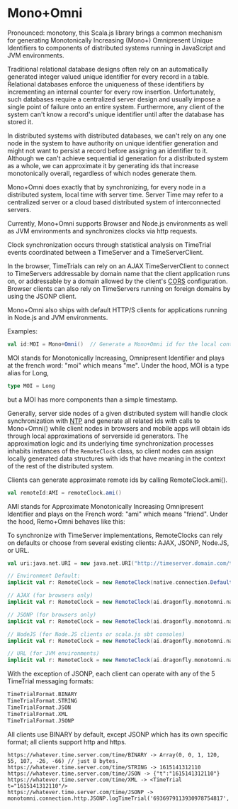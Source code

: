 # Mono+Omni

Pronounced: monotony, this Scala.js library brings a common mechanism for generating Monotonically Increasing (Mono+) Omnipresent Unique Identifiers to components of distributed systems running in JavaScript and JVM environments.

Traditional relational database designs often rely on an automatically generated integer valued unique identifier for every record in a table.  Relational databases enforce the uniqueness of these identifiers by incrementing an internal counter for every row insertion.  Unfortunately, such databases require a centralized server design and usually impose a single point of failure onto an entire system.  Furthermore, any client of the system can't know a record's unique identifier until after the database has stored it.

In distributed systems with distributed databases, we can't rely on any one node in the system to have authority on unique identifier generation and might not want to persist a record before assigning an identifier to it.  Although we can't achieve sequential id generation for a distributed system as a whole, we can approximate it by generating ids that increase monotonically overall, regardless of which nodes generate them.

Mono+Omni does exactly that by synchronizing, for every node in a distributed system, local time with server time.  Server Time may refer to a centralized server or a cloud based distributed system of interconnected servers.  

Currently, Mono+Omni supports Browser and Node.js environments as well as JVM environments and synchronizes clocks via http requests.

Clock synchronization occurs through statistical analysis on TimeTrial events coordinated between a TimeServer and a TimeServerClient.

In the browser, TimeTrials can rely on an AJAX TimeServerClient to connect to TimeServers addressable by domain name that the client application runs on, or addressable by a domain allowed by the client's <a href="https://developer.mozilla.org/en-US/docs/Web/HTTP/CORS">CORS</a> configuration.  Browser clients can also rely on TimeServers running on foreign domains by using the JSONP client.

Mono+Omni also ships with default HTTP/S clients for applications running in Node.js and JVM environments.

Examples:
```scala
val id:MOI = Mono+Omni()  // Generate a Mono+Omni id for the local context.
```
MOI stands for Monotonically Increasing, Omnipresent Identifier and plays at the french word: "moi" which means "me".  Under the hood, MOI is a type alias for Long,
```scala
type MOI = Long
```
but a MOI has more components than a simple timestamp.  

Generally, server side nodes of a given distributed system will handle clock synchronization with <a href="https://en.wikipedia.org/wiki/Network_Time_Protocol">NTP</a> and generate all related ids with calls to Mono+Omni() while client nodes in browsers and mobile apps will obtain ids through local approximations of serverside id generators.  The approximation logic and its underlying time synchronization processes inhabits instances of the ```RemoteClock``` class, so client nodes can assign locally generated data structures with ids that have meaning in the context of the rest of the distributed system.

Clients can generate approximate remote ids by calling RemoteClock.ami().
```scala
val remoteId:AMI = remoteClock.ami()
```
AMI stands for Approximate Monotonically Increasing Omnipresent Identifier and plays on the French word: "ami" which means "friend".  Under the hood, Remo+Omni behaves like this:

To synchronize with TimeServer implementations, RemoteClocks can rely on defaults or choose from several existing clients: AJAX, JSONP, Node.JS, or URL.

```scala
val uri:java.net.URI = new java.net.URI("http://timeserver.domain.com/time")

// Environment Default:
implicit val r: RemoteClock = new RemoteClock(native.connection.DefaultConnection(uri))

// AJAX (for browsers only)
implicit val r: RemoteClock = new RemoteClock(ai.dragonfly.monotomni.native.connection.http.AJAX(uri))

// JSONP (for browsers only)
implicit val r: RemoteClock = new RemoteClock(ai.dragonfly.monotomni.native.connection.http.JSONP(uri))

// NodeJS (for Node.JS clients or scala.js sbt consoles)
implicit val r: RemoteClock = new RemoteClock(ai.dragonfly.monotomni.native.connection.http.NodeJS(uri))

// URL (for JVM environments)
implicit val r: RemoteClock = new RemoteClock(ai.dragonfly.monotomni.native.connection.http.URL(uri))

```

With the exception of JSONP, each client can operate with any of the 5 TimeTrial messaging formats:
```scala
TimeTrialFormat.BINARY
TimeTrialFormat.STRING
TimeTrialFormat.JSON
TimeTrialFormat.XML
TimeTrialFormat.JSONP
```
All clients use BINARY by default, except JSONP which has its own specific format; all clients support http and https.
```
https://whatever.time.server.com/time/BINARY -> Array(0, 0, 1, 120, 55, 107, -26, -66) // just 8 bytes.
https://whatever.time.server.com/time/STRING -> 1615141312110
https://whatever.time.server.com/time/JSON -> {"t":"1615141312110"}
https://whatever.time.server.com/time/XML -> <TimeTrial t="1615141312110"/>
https://whatever.time.server.com/time/JSONP -> monotomni.connection.http.JSONP.logTimeTrial('6936979113930978754817','1615141312110');
```